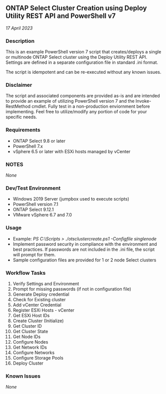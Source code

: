 ## ONTAP Select Cluster Creation using Deploy Utility REST API and PowerShell v7
_17 April 2023_

### Description
This is an example PowerShell version 7 script that creates/deploys a single or multinode ONTAP Select cluster using the Deploy Utility REST API. Settings are defined in a separate configuration file in standard .ini format.

The script is idempotent and can be re-executed without any known issues.

### Disclaimer
The script and associated components are provided as-is and are intended to provide an example of utilizing PowerShell version 7 and the Invoke-RestMethod cmdlet. Fully test in a non-production enviornment before implementing. Feel free to utilize/modify any portion of code for your specific needs.

### Requirements
* ONTAP Select 9.8 or later
* PowerShell 7.x
* vSphere 6.5 or later with ESXi hosts managed by vCenter

### NOTES
*None*

### Dev/Test Environment
* Windows 2019 Server (jumpbox used to execute scripts)
* PowerShell version 7.1
* ONTAP Select 9.12.1
* VMware vSphere 6.7 and 7.0

### Usage
* Example: _PS C:\Scripts > ./otsclustercreate.ps1 -Configfile singlenode_
* Implement password security in compliance with the environment and best practices. If passwords are not included in the .ini file, the script will prompt for them.
* Sample configuration files are provided for 1 or 2 node Select clusters

### Workflow Tasks
1. Verify Settings and Environment
2. Prompt for missing passwords (if not in configuration file)
3. Generate Deploy credential
4. Check for Existing cluster
5. Add vCenter Credential
6. Register ESXi Hosts - vCenter
7. Get ESXi Host IDs
8. Create Cluster (Initialize)
9. Get Cluster ID
10. Get Cluster State
11. Get Node IDs
12. Configure Nodes
13. Get Network IDs
14. Configure Networks
15. Configure Storage Pools
16. Deploy Cluster

### Known Issues
*None*
